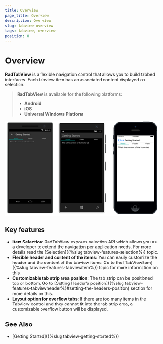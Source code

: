```yaml
---
title: Overview
page_title: Overview
description: Overview
slug: tabview-overview
tags: tabview, overview
position: 0
---
```


# Overview

**RadTabView** is a flexible navigation control that allows you to build tabbed interfaces. Each tabview item has an associated content displayed on selection.

> **RadTabView** is available for the following platforms:
> 
> - **Android**
> - **iOS**
> - **Universal Windows Platform**

![TabView example](images/tabview-overview.png) 

## Key features

* **Item Selection**: RadTabView exposes selection API which allows you as a developer to extend the navigation per application needs. For more details read the [Selection]({%slug tabview-features-selection%}) topic.
* **Flexible header and content of the items**: You can easily customize the header and the content of the tabview items. Go to the [TabViewItem]({%slug tabview-features-tabviewitem%}) topic for more information on this.
* **Customizable tab strip area position**: The tab strip can be positioned top or bottom. Go to [Setting Header’s position]({%slug tabview-features-tabviewheader%}#setting-the-headers-position) section for more details on this.
* **Layout option for overflow tabs**: If there are too many items in the TabView control and they cannot fit into the tab strip area, a customizable overflow button will be displayed. 

## See Also

- [Getting Started]({%slug tabview-getting-started%})
